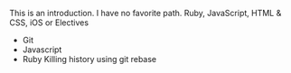 This is an introduction.
I have no favorite path.
Ruby, JavaScript, HTML & CSS, iOS or Electives
* Git
* Javascript
* Ruby
Killing history using git rebase
